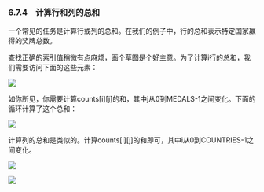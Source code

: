    

### 6.7.4　计算行和列的总和

一个常见的任务是计算行或列的总和。在我们的例子中，行的总和表示特定国家赢得的奖牌总数。

查找正确的索引值稍微有点麻烦，画个草图是个好主意。为了计算i行的总和，我们需要访问下面的这些元素：

![](0-Assets/Epubook/程序员编程语言经典合集（计算机科学丛书5册套装），javapython编程语言含经典教材龙书《编译原理》%20(Bruce%20Eckel%20%20Alfred%20V.%20Aho%20%20Monica%20S.%20Lam%20etc.)%20(Z-Library)/images/image06661.jpeg)

如你所见，你需要计算counts[i][j]的和，其中j从0到MEDALS-1之间变化。下面的循环计算了这个总和：

![](../Images/image06662.gif)

计算列的总和是类似的。计算counts[i][j]的和即可，其中i从0到COUNTRIES-1之间变化。

![](../Images/image06663.gif)

![](0-Assets/Epubook/程序员编程语言经典合集（计算机科学丛书5册套装），javapython编程语言含经典教材龙书《编译原理》%20(Bruce%20Eckel%20%20Alfred%20V.%20Aho%20%20Monica%20S.%20Lam%20etc.)%20(Z-Library)/images/image06664.jpeg)